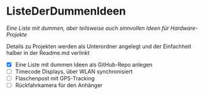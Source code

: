 # ListeDerDummenIdeen

*Eine Liste mit dummen, aber teilsweise auch sinnvollen Ideen für Hardware-Projekte*

Details zu Projekten werden als Unterordner angelegt und der Einfachheit halber in der Readme.md verlinkt

- [x] Eine Liste mit dummen Ideen als GitHub-Repo anlegen
- [ ] Timecode Displays, über WLAN synchronisiert
- [ ] Flaschenpost mit GPS-Tracking
- [ ] Rückfahrkamera für den Anhänger
